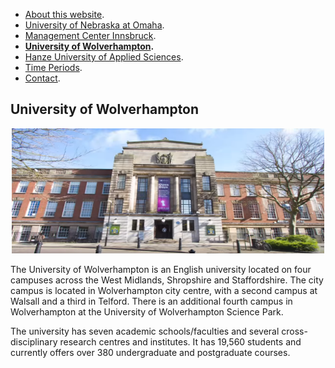 - [About this website](./index.md).
- [University of Nebraska at Omaha](./uno.md).
- [Management Center Innsbruck](./mci.md).
- <b>[University of Wolverhampton](./wlv.md).</b>
- [Hanze University of Applied Sciences](./hanze.md).
- [Time Periods](./time_periods.md).
- [Contact](./contact.md).

## University of Wolverhampton

<center><img src="WLV.png" width="500" height="200"/></center>

The University of Wolverhampton is an English university located on four campuses across the West Midlands, Shropshire and Staffordshire. The city campus is located in Wolverhampton city centre, with a second campus at Walsall and a third in Telford. There is an additional fourth campus in Wolverhampton at the University of Wolverhampton Science Park.

The university has seven academic schools/faculties and several cross-disciplinary research centres and institutes.
It has 19,560 students and currently offers over 380 undergraduate and postgraduate courses.
